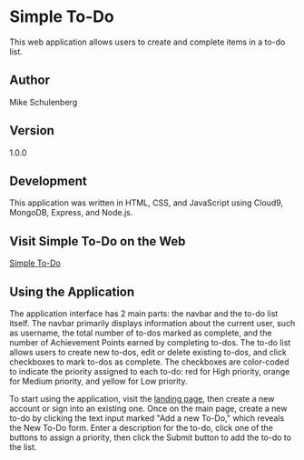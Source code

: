 # Simple To-Do
This web application allows users to create and complete items in a to-do list.

## Author
Mike Schulenberg

## Version
1.0.0

## Development
This application was written in HTML, CSS, and JavaScript using Cloud9, MongoDB, Express, and Node.js.

## Visit Simple To-Do on the Web
[Simple To-Do](https://young-cliffs-56923.herokuapp.com/)

## Using the Application
The application interface has 2 main parts: the navbar and the to-do list itself. The navbar primarily displays information about the current user, such as username, the total number of to-dos marked as complete, and the number of Achievement Points earned by completing to-dos. The to-do list allows users to create new to-dos, edit or delete existing to-dos, and click checkboxes to mark to-dos as complete. The checkboxes are color-coded to indicate the priority assigned to each to-do: red for High priority, orange for Medium priority, and yellow for Low priority.

To start using the application, visit the [landing page](https://young-cliffs-56923.herokuapp.com/), then create a new account or sign into an existing one. Once on the main page, create a new to-do by clicking the text input marked "Add a new To-Do," which reveals the New To-Do form. Enter a description for the to-do, click one of the buttons to assign a priority, then click the Submit button to add the to-do to the list.
